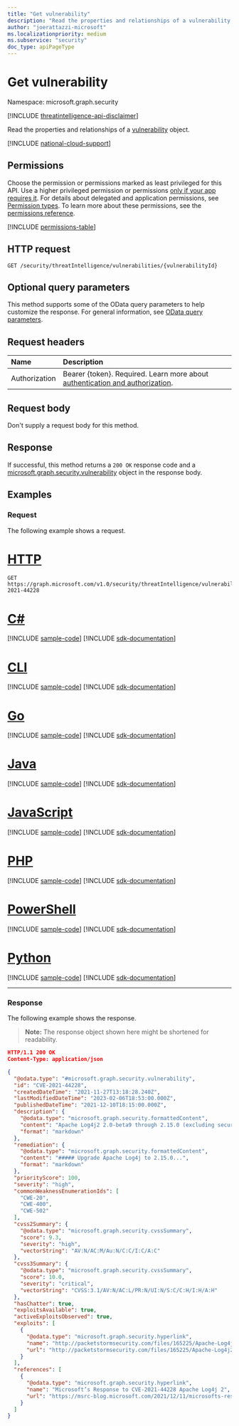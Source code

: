 ```yaml
---
title: "Get vulnerability"
description: "Read the properties and relationships of a vulnerability object."
author: "joerattazzi-microsoft"
ms.localizationpriority: medium
ms.subservice: "security"
doc_type: apiPageType
---
```


# Get vulnerability

Namespace: microsoft.graph.security

[!INCLUDE [threatintelligence-api-disclaimer](../../includes/threatintelligence-api-disclaimer.md)]

Read the properties and relationships of a [vulnerability](../resources/security-vulnerability.md) object.

[!INCLUDE [national-cloud-support](../../includes/global-only.md)]

## Permissions

Choose the permission or permissions marked as least privileged for this API. Use a higher privileged permission or permissions [only if your app requires it](/graph/permissions-overview#best-practices-for-using-microsoft-graph-permissions). For details about delegated and application permissions, see [Permission types](/graph/permissions-overview#permission-types). To learn more about these permissions, see the [permissions reference](/graph/permissions-reference).

<!-- { "blockType": "permissions", "name": "security_vulnerability_get" } -->
[!INCLUDE [permissions-table](../includes/permissions/security-vulnerability-get-permissions.md)]

## HTTP request

<!-- {
  "blockType": "ignored"
}
-->

```http
GET /security/threatIntelligence/vulnerabilities/{vulnerabilityId}
```

## Optional query parameters

This method supports some of the OData query parameters to help customize the response. For general information, see [OData query parameters](/graph/query-parameters).

## Request headers

| Name          | Description               |
| :------------ | :------------------------ |
|Authorization|Bearer {token}. Required. Learn more about [authentication and authorization](/graph/auth/auth-concepts).|

## Request body

Don't supply a request body for this method.

## Response

If successful, this method returns a `200 OK` response code and a [microsoft.graph.security.vulnerability](../resources/security-vulnerability.md) object in the response body.

## Examples

### Request

The following example shows a request.

# [HTTP](#tab/http)
<!-- {
  "blockType": "request",
  "name": "get_vulnerability",
  "sampleKeys": ["CVE-2021-44228"]
}
-->

```msgraph-interactive
GET https://graph.microsoft.com/v1.0/security/threatIntelligence/vulnerabilities/CVE-2021-44228
```

# [C#](#tab/csharp)
[!INCLUDE [sample-code](../includes/snippets/csharp/get-vulnerability-csharp-snippets.md)]
[!INCLUDE [sdk-documentation](../includes/snippets/snippets-sdk-documentation-link.md)]

# [CLI](#tab/cli)
[!INCLUDE [sample-code](../includes/snippets/cli/get-vulnerability-cli-snippets.md)]
[!INCLUDE [sdk-documentation](../includes/snippets/snippets-sdk-documentation-link.md)]

# [Go](#tab/go)
[!INCLUDE [sample-code](../includes/snippets/go/get-vulnerability-go-snippets.md)]
[!INCLUDE [sdk-documentation](../includes/snippets/snippets-sdk-documentation-link.md)]

# [Java](#tab/java)
[!INCLUDE [sample-code](../includes/snippets/java/get-vulnerability-java-snippets.md)]
[!INCLUDE [sdk-documentation](../includes/snippets/snippets-sdk-documentation-link.md)]

# [JavaScript](#tab/javascript)
[!INCLUDE [sample-code](../includes/snippets/javascript/get-vulnerability-javascript-snippets.md)]
[!INCLUDE [sdk-documentation](../includes/snippets/snippets-sdk-documentation-link.md)]

# [PHP](#tab/php)
[!INCLUDE [sample-code](../includes/snippets/php/get-vulnerability-php-snippets.md)]
[!INCLUDE [sdk-documentation](../includes/snippets/snippets-sdk-documentation-link.md)]

# [PowerShell](#tab/powershell)
[!INCLUDE [sample-code](../includes/snippets/powershell/get-vulnerability-powershell-snippets.md)]
[!INCLUDE [sdk-documentation](../includes/snippets/snippets-sdk-documentation-link.md)]

# [Python](#tab/python)
[!INCLUDE [sample-code](../includes/snippets/python/get-vulnerability-python-snippets.md)]
[!INCLUDE [sdk-documentation](../includes/snippets/snippets-sdk-documentation-link.md)]

---

### Response

The following example shows the response.

> **Note:** The response object shown here might be shortened for readability.

<!-- {
  "blockType": "response",
  "truncated": true,
  "@odata.type": "microsoft.graph.security.vulnerability"
}
-->

```json
HTTP/1.1 200 OK
Content-Type: application/json

{
  "@odata.type": "#microsoft.graph.security.vulnerability",
  "id": "CVE-2021-44228",
  "createdDateTime": "2021-11-27T13:18:28.240Z",
  "lastModifiedDateTime": "2023-02-06T18:53:00.000Z",
  "publishedDateTime": "2021-12-10T18:15:00.000Z",
  "description": {
    "@odata.type": "microsoft.graph.security.formattedContent",
    "content": "Apache Log4j2 2.0-beta9 through 2.15.0 (excluding security releases 2.12.2, 2.12.3, and 2.3.1) JNDI features used in configuration, log messages, and parameters do not protect against attacker controlled LDAP and other JNDI related endpoints...",
    "format": "markdown"
  },
  "remediation": {
    "@odata.type": "microsoft.graph.security.formattedContent",
    "content": "##### Upgrade Apache Log4j to 2.15.0...",
    "format": "markdown"
  },
  "priorityScore": 100,
  "severity": "high",
  "commonWeaknessEnumerationIds": [
    "CWE-20",
    "CWE-400",
    "CWE-502"
  ],
  "cvss2Summary": {
    "@odata.type": "microsoft.graph.security.cvssSummary",
    "score": 9.3,
    "severity": "high",
    "vectorString": "AV:N/AC:M/Au:N/C:C/I:C/A:C"
  },
  "cvss3Summary": {
    "@odata.type": "microsoft.graph.security.cvssSummary",
    "score": 10.0,
    "severity": "critical",
    "vectorString": "CVSS:3.1/AV:N/AC:L/PR:N/UI:N/S:C/C:H/I:H/A:H"
  },
  "hasChatter": true,
  "exploitsAvailable": true,
  "activeExploitsObserved": true,
  "exploits": [
    {
      "@odata.type": "microsoft.graph.security.hyperlink",
      "name": "http://packetstormsecurity.com/files/165225/Apache-Log4j2-2.14.1-Remote-Code-Execution.html",
      "url": "http://packetstormsecurity.com/files/165225/Apache-Log4j2-2.14.1-Remote-Code-Execution.html"
    }
  ],
  "references": [
    {
      "@odata.type": "microsoft.graph.security.hyperlink",
      "name": "Microsoft’s Response to CVE-2021-44228 Apache Log4j 2",
      "url": "https://msrc-blog.microsoft.com/2021/12/11/microsofts-response-to-cve-2021-44228-apache-log4j2/",
    }
  ]
}
```
